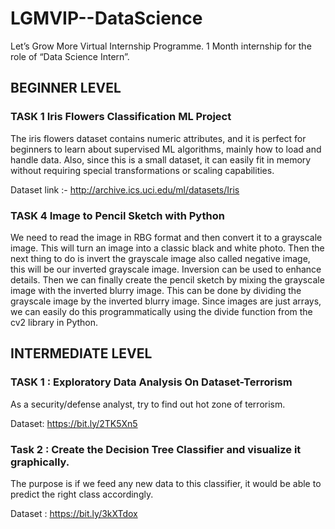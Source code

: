 # LGMVIP--DataScience
Let’s Grow More Virtual Internship Programme. 1 Month internship for the role of “Data Science Intern”.

## BEGINNER LEVEL 

### TASK 1 Iris Flowers Classification ML Project
The iris flowers dataset contains numeric attributes, and it is perfect for beginners to learn about supervised ML algorithms, mainly how to load and handle data. Also, since this is a small dataset, it can easily fit in memory without requiring special transformations or scaling capabilities.

Dataset link :- http://archive.ics.uci.edu/ml/datasets/Iris

### TASK 4 Image to Pencil Sketch with Python
We need to read the image in RBG format and then convert it to a grayscale image. This will turn an image into a classic black and white photo. Then the next thing to do is invert the grayscale image also called negative image, this will be our inverted grayscale image. Inversion can be used to enhance details. Then we can finally create the pencil sketch by mixing the grayscale image with the inverted blurry image. This can be done by dividing the grayscale image by the inverted blurry image. Since images are just arrays, we can easily do this programmatically using the divide function from the cv2 library in Python.

## INTERMEDIATE LEVEL 

### TASK 1 : Exploratory Data Analysis On Dataset-Terrorism
As a security/defense analyst, try to find out hot zone of terrorism.

Dataset: https://bit.ly/2TK5Xn5

### Task 2 : Create the Decision Tree Classifier and visualize it graphically.
The purpose is if we feed any new data to this classifier, it would be able to predict the right class accordingly.

Dataset : https://bit.ly/3kXTdox
